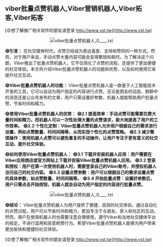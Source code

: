 ## **viber批量点赞机器人,Viber营销机器人,Viber拓客,Viber拓客**

[😍想了解推广相关软件的朋友请登录 http://www.vst.tw](http://www.vst.tw)

 <center><img src="https://vst.tw/MP4/tuiguang/png/6.png" alt="viber批量点赞机器人_0____.txt"></center>

**😄引言：**
在社交媒体时代，点赞已经成为表达喜爱、支持和赞同的一种方式。然而，对于用户来说，手动点赞大量内容可能会变得繁琐和耗时。为了解决这个问题，Viber推出了批量点赞机器人，它不仅简化了点赞的流程，还提供了更加便捷的社交体验。本文将介绍Viber批量点赞机器人的功能和优势，以及如何使用它来提升社交互动。

**😄Viber批量点赞机器人的功能：**
Viber批量点赞机器人是一款基于人工智能技术开发的工具，它可以自动为用户指定的内容进行点赞。无论是朋友的动态、群聊中的消息还是公众号发布的文章，用户只需设置好参数，机器人就能帮助用户批量点赞，节省时间和精力。

**😄使用Viber批量点赞机器人的优势：**
**😄2.1 提高效率：手动点赞可能需要花费大量时间和精力，而机器人可以一次性处理大量的点赞请求，极大地提高了用户的工作效率。**
**😄2.2 个性化定制：Viber批量点赞机器人允许用户根据自己的需求进行设置，例如点赞数量、时间间隔等，从而实现个性化的点赞策略。**
**😄2.3 减少繁琐操作：使用机器人点赞可以避免重复的手动操作，让用户专注于更有意义的社交互动，提升社交体验。**

**😄如何使用Viber批量点赞机器人：**
**😄3.1 下载并安装机器人应用：用户需要在Viber应用商店或官方网站上下载并安装Viber批量点赞机器人应用。**
**😄3.2 登录和授权：用户在第一次使用机器人时，需要登录自己的Viber账号，并授权机器人访问自己的社交内容。**
**😄3.3 设置点赞参数：用户可以根据自己的需求设置点赞的具体参数，如点赞数量、时间间隔等。**
**😄3.4 开始批量点赞：设置好参数后，用户只需点击开始按钮，机器人就会自动为用户指定的内容进行批量点赞。**

 <center><img src="https://vst.tw/MP4/tuiguang/png/7.png" alt="viber批量点赞机器人_0____.txt"></center>

**😄结论：**
Viber批量点赞机器人为用户提供了便捷、高效的社交体验。通过自动化的点赞过程，用户可以节省时间和精力，更加专注于与朋友、家人和社区的互动。然而，用户在使用机器人时也需要注意合理使用，遵守Viber和当地社交媒体平台的规定，不进行滥用和恶意刷赞行为。希望Viber批量点赞机器人能够为用户带来更加愉快和便捷的社交体验。

[😍想了解推广相关软件的朋友请登录 http://www.vst.tw](http://www.vst.tw)



